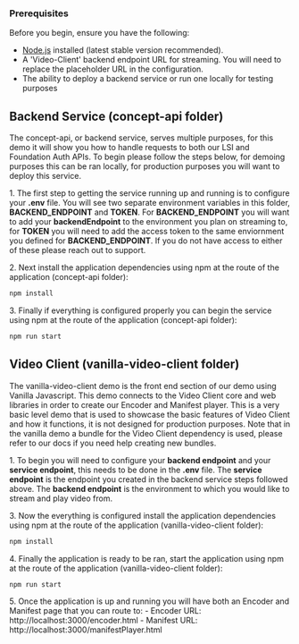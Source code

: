 ### Prerequisites

Before you begin, ensure you have the following:

- [Node.js](https://nodejs.org/) installed (latest stable version recommended).
- A 'Video-Client' backend endpoint URL for streaming. You will need to replace the placeholder URL in the configuration.
- The ability to deploy a backend service or run one locally for testing purposes

## Backend Service (concept-api folder)

The concept-api, or backend service, serves multiple purposes, for this demo it will show you how to handle requests to both our LSI and Foundation Auth APIs. To begin please follow the steps below, for demoing purposes this can be ran locally, for production purposes you will want to deploy this service.

1\. The first step to getting the service running up and running is to configure your **.env** file. You will see two separate environment variables in this folder, **BACKEND_ENDPOINT** and **TOKEN**. For **BACKEND_ENDPOINT** you will want to add your **backendEndpoint** to the environment you plan on streaming to, for **TOKEN** you will need to add the access token to the same enviornment you defined for **BACKEND_ENDPOINT**. If you do not have access to either of these please reach out to support.

2\. Next install the application dependencies using npm at the route of the application (concept-api folder):
```bash
npm install
```

3\. Finally if everything is configured properly you can begin the service using npm at the route of the application (concept-api folder): 
```bash
npm run start
```

## Video Client (vanilla-video-client folder)
The vanilla-video-client demo is the front end section of our demo using Vanilla Javascript. This demo connects to the Video Client core and web libraries in order to create our Encoder and Manifest player. This is a very basic level demo that is used to showcase the basic features of Video Client and how it functions, it is not designed for production purposes. Note that in the vanilla demo a bundle for the Video Client dependency is used, please refer to our docs if you need help creating new bundles. 

1\. To begin you will need to configure your **backend endpoint** and your **service endpoint**, this needs to be done in the **.env** file. The **service endpoint** is the endpoint you created in the backend service steps followed above. The **backend endpoint** is the environment to which you would like to stream and play video from.


3\. Now the everything is configured install the application dependencies using npm at the route of the application (vanilla-video-client folder):
```bash
npm install
```

4\. Finally the application is ready to be ran, start the application using npm at the route of the application (vanilla-video-client folder):
```bash
npm run start
```

5\. Once the application is up and running you will have both an Encoder and Manifest page that you can route to:
    - Encoder URL: http://localhost:3000/encoder.html
    - Manifest URL: http://localhost:3000/manifestPlayer.html
